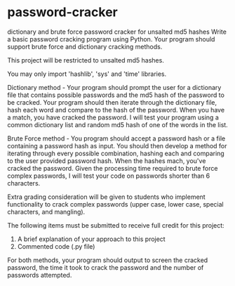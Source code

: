 # password-cracker
dictionary and brute force password cracker for unsalted md5 hashes
Write a basic password cracking program using Python.  Your program should support brute force and dictionary cracking methods. 

This project will be restricted to unsalted md5 hashes.

You may only import 'hashlib', 'sys' and 'time' libraries.

Dictionary method - Your program should prompt the user for a dictionary file that contains possible passwords and the md5 hash of the password to be cracked.  Your program should then iterate through the dictionary file, hash each word and compare to the hash of the password.  When you have a match, you have cracked the password. I will test your program using a common dictionary list and random md5 hash of one of the words in the list.

Brute Force method - You program should accept a password hash or a file containing a password hash as input.  You should then develop a method for iterating through every possible combination, hashing each and comparing to the user provided password hash.  When the hashes mach, you've cracked the password.  Given the processing time required to brute force complex passwords, I will test your code on passwords shorter than 6 characters. 

Extra grading consideration will be given to students who implement functionality to crack complex passwords (upper case, lower case, special characters, and mangling).

The following items must be submitted to receive full credit for this project:
1) A brief explanation of your approach to this project
2) Commented code (.py file)

For both methods, your program should output to screen the cracked password, the time it took to crack the password and the number of passwords attempted.

